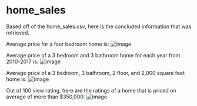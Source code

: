 # home_sales

Based off of the home_sales.csv, here is the concluded information that was retrieved. 

Average price for a four bedroom home is: 
![image](https://github.com/briaunayancey/home_sales/assets/129132377/7346d523-d654-440e-ab80-6d90dc973f60)

Average price of a 3 bedroom and 3 bathroom home for each year from 2010-2017 is: 
![image](https://github.com/briaunayancey/home_sales/assets/129132377/a4247138-1b3a-41a2-ac2a-cf24d291aec8)

Average price of a 3 bedroom, 3 bathroom, 2 floor, and 2,000 square feet home is:
![image](https://github.com/briaunayancey/home_sales/assets/129132377/1ca6d0c9-85f8-47a7-9b21-170343ce3484)

Out of 100 view rating, here are the ratings of a home that is priced on average of more than $350,000:
![image](https://github.com/briaunayancey/home_sales/assets/129132377/834ee40d-8eb4-4bfc-a719-3e935d3f2343)

